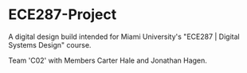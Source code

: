 # ECE287-Project
A digital design build intended for Miami University's "ECE287 | Digital Systems Design" course.

Team 'C02' with Members Carter Hale and Jonathan Hagen.
